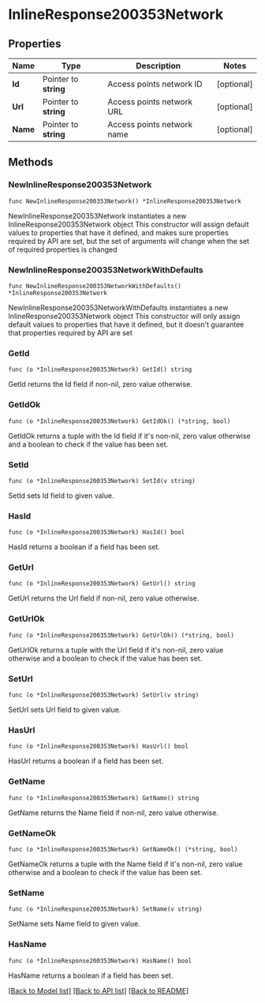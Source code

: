 # InlineResponse200353Network

## Properties

Name | Type | Description | Notes
------------ | ------------- | ------------- | -------------
**Id** | Pointer to **string** | Access points network ID | [optional] 
**Url** | Pointer to **string** | Access points network URL | [optional] 
**Name** | Pointer to **string** | Access points network name | [optional] 

## Methods

### NewInlineResponse200353Network

`func NewInlineResponse200353Network() *InlineResponse200353Network`

NewInlineResponse200353Network instantiates a new InlineResponse200353Network object
This constructor will assign default values to properties that have it defined,
and makes sure properties required by API are set, but the set of arguments
will change when the set of required properties is changed

### NewInlineResponse200353NetworkWithDefaults

`func NewInlineResponse200353NetworkWithDefaults() *InlineResponse200353Network`

NewInlineResponse200353NetworkWithDefaults instantiates a new InlineResponse200353Network object
This constructor will only assign default values to properties that have it defined,
but it doesn't guarantee that properties required by API are set

### GetId

`func (o *InlineResponse200353Network) GetId() string`

GetId returns the Id field if non-nil, zero value otherwise.

### GetIdOk

`func (o *InlineResponse200353Network) GetIdOk() (*string, bool)`

GetIdOk returns a tuple with the Id field if it's non-nil, zero value otherwise
and a boolean to check if the value has been set.

### SetId

`func (o *InlineResponse200353Network) SetId(v string)`

SetId sets Id field to given value.

### HasId

`func (o *InlineResponse200353Network) HasId() bool`

HasId returns a boolean if a field has been set.

### GetUrl

`func (o *InlineResponse200353Network) GetUrl() string`

GetUrl returns the Url field if non-nil, zero value otherwise.

### GetUrlOk

`func (o *InlineResponse200353Network) GetUrlOk() (*string, bool)`

GetUrlOk returns a tuple with the Url field if it's non-nil, zero value otherwise
and a boolean to check if the value has been set.

### SetUrl

`func (o *InlineResponse200353Network) SetUrl(v string)`

SetUrl sets Url field to given value.

### HasUrl

`func (o *InlineResponse200353Network) HasUrl() bool`

HasUrl returns a boolean if a field has been set.

### GetName

`func (o *InlineResponse200353Network) GetName() string`

GetName returns the Name field if non-nil, zero value otherwise.

### GetNameOk

`func (o *InlineResponse200353Network) GetNameOk() (*string, bool)`

GetNameOk returns a tuple with the Name field if it's non-nil, zero value otherwise
and a boolean to check if the value has been set.

### SetName

`func (o *InlineResponse200353Network) SetName(v string)`

SetName sets Name field to given value.

### HasName

`func (o *InlineResponse200353Network) HasName() bool`

HasName returns a boolean if a field has been set.


[[Back to Model list]](../README.md#documentation-for-models) [[Back to API list]](../README.md#documentation-for-api-endpoints) [[Back to README]](../README.md)


